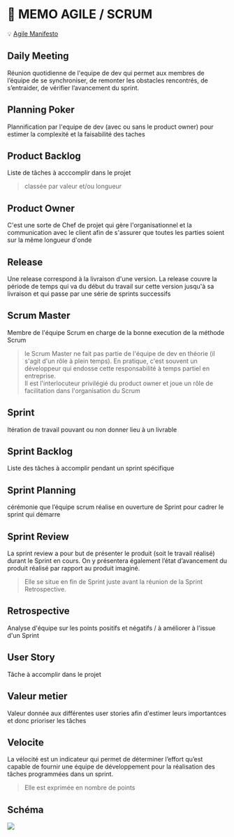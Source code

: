 #  :memo: MEMO AGILE / SCRUM

:bulb: [Agile Manifesto](http://agilemanifesto.org/iso/fr/manifesto.html)

## Daily Meeting
Réunion quotidienne de l'equipe de dev  qui permet aux membres de l’équipe de se synchroniser, de remonter les obstacles rencontrés, de s’entraider, de vérifier l’avancement du sprint.

## Planning Poker
Plannification par l'equipe de dev (avec ou sans le product owner) pour estimer la complexité et la faisabilité des taches

## Product Backlog
Liste de tâches à acccomplir dans le projet<br>
> classée par valeur et/ou longueur


## Product Owner
C'est une sorte de Chef de projet qui gère l'organisationnel et la communication avec le client afin de s'assurer que toutes les parties soient sur la même longueur d'onde


## Release
Une release correspond à la livraison d'une version. La release couvre la période de temps qui va du début du travail sur cette version jusqu'à sa livraison et qui passe par une série de sprints successifs

## Scrum Master
Membre de l'équipe Scrum en charge de la bonne execution de la méthode Scrum<br>
> le Scrum Master ne fait pas partie de l'équipe de dev en théorie (il s'agit d'un rôle à plein temps). En pratique, c'est souvent un développeur qui endosse cette responsabilité à temps partiel en entreprise.<br>
> Il est l'interlocuteur privilégié du product owner et joue un rôle de facilitation dans l'organisation du Scrum


## Sprint
Itération de travail pouvant ou non donner lieu à un livrable

## Sprint Backlog
Liste des tâches à accomplir pendant un sprint spécifique

## Sprint Planning
cérémonie que l’équipe scrum réalise en ouverture de Sprint pour cadrer le sprint qui démarre 

## Sprint Review
La sprint review a pour but de présenter le produit (soit le travail réalisé) durant le Sprint en cours. 
On y présentera également l’état d’avancement du produit réalisé par rapport au produit imaginé.
> Elle se situe en fin de Sprint juste avant la réunion de la Sprint Retrospective.

## Retrospective
Analyse d'équipe sur les points positifs et négatifs / à améliorer à l'issue d'un Sprint

## User Story
Tâche à accomplir dans le projet

## Valeur metier
Valeur donnée aux différentes user stories afin d'estimer leurs importantces et donc prioriser les tâches

## Velocite
La vélocité est un indicateur qui permet de déterminer l’effort qu’est capable de fournir une équipe de développement pour la réalisation des tâches programmées dans un sprint.
> Elle est exprimée en nombre de points

## Schéma
![](https://bubbleplan.net/blog/wp-content/uploads/2018/05/430.jpeg)

